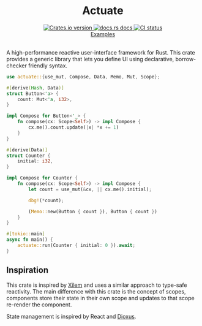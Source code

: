 <div align="center">
  <h1>Actuate</h1>

 <a href="https://crates.io/crates/actuate">
    <img src="https://img.shields.io/crates/v/actuate?style=flat-square"
    alt="Crates.io version" />
  </a>
  <a href="https://docs.rs/actuate">
    <img src="https://img.shields.io/badge/docs-latest-blue.svg?style=flat-square"
      alt="docs.rs docs" />
  </a>
   <a href="https://github.com/actuate-rs/actuate/actions">
    <img src="https://github.com/actuate-rs/actuate/actions/workflows/ci.yml/badge.svg"
      alt="CI status" />
  </a>
</div>

<div align="center">
 <a href="https://github.com/actuate-rs/actuate/tree/main/examples">Examples</a>
</div>

<br />

A high-performance reactive user-interface framework for Rust.
This crate provides a generic library that lets you define UI using declarative, borrow-checker friendly syntax.

```rust
use actuate::{use_mut, Compose, Data, Memo, Mut, Scope};

#[derive(Hash, Data)]
struct Button<'a> {
    count: Mut<'a, i32>,
}

impl Compose for Button<'_> {
    fn compose(cx: Scope<Self>) -> impl Compose {
        cx.me().count.update(|x| *x += 1)
    }
}

#[derive(Data)]
struct Counter {
    initial: i32,
}

impl Compose for Counter {
    fn compose(cx: Scope<Self>) -> impl Compose {
        let count = use_mut(&cx, || cx.me().initial);

        dbg!(*count);

        (Memo::new(Button { count }), Button { count })
    }
}

#[tokio::main]
async fn main() {
    actuate::run(Counter { initial: 0 }).await;
}
```

## Inspiration
This crate is inspired by [Xilem](https://github.com/linebender/xilem) and uses a similar approach to type-safe reactivity. The main difference with this crate is the concept of scopes, components store their state in their own scope and updates to that scope re-render the component.

State management is inspired by React and [Dioxus](https://github.com/DioxusLabs/dioxus).

